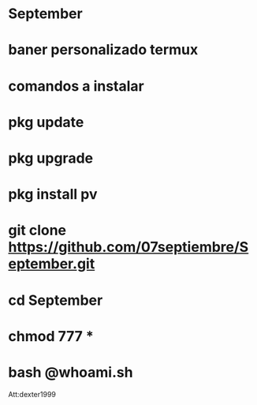 # September
# baner personalizado termux
# comandos a instalar
# pkg update
# pkg upgrade
# pkg install pv
# git clone https://github.com/07septiembre/September.git
# cd September
# chmod 777 *
# bash @whoami.sh

Att:dexter1999
